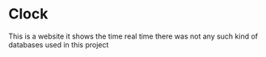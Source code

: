 # Clock
This is a website it shows the time real time there was not any such kind of databases used in this project
